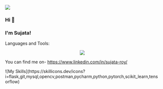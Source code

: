 ![](https://komarev.com/ghpvc/?username=Sujata2017)

### Hi 👋

### I'm Sujata!


Languages and Tools:

<p align="center">
  <a href="https://skillicons.dev">
    <img src="https://skillicons.dev/icons?i=flask,git,mysql,opencv,postman,pycharm,python,pytorch,scikit_learn,tensorflow" />
  </a>
</p>




You can find me on- https://www.linkedin.com/in/sujata-roy/


                          
<!--
**Sujata2017/Sujata2017** is a ✨ _special_ ✨ repository because its `README.md` (this file) appears on your GitHub profile.

Here are some ideas to get you started:

- 🔭 I’m currently working on ...
- 🌱 I’m currently learning ...
- 👯 I’m looking to collaborate on ...
- 🤔 I’m looking for help with ...
- 💬 Ask me about ...
- 📫 How to reach me: ...
- 😄 Pronouns: ...
- ⚡ Fun fact: ...
-->  ![My Skills](https://skillicons.dev/icons?i=flask,git,mysql,opencv,postman,pycharm,python,pytorch,scikit_learn,tensorflow)


